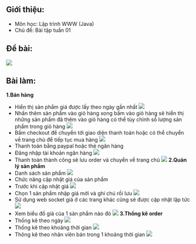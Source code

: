 ## Giới thiệu:
- Môn học: Lập trình WWW (Java)
- Chủ đề: Bài tập tuần 01
  <br />

## Đề bài:
<img src="result/debai.png"/>
<br />

## Bài làm:
<b>1.Bán hàng</b>
- Hiển thị sản phẩm giá được lấy theo ngày gần nhất
  <img src="result/1.png"/>
- Nhấn thêm sản phẩm vào giỏ hàng xong bấm vào giỏ hàng sẽ hiển thị những sản phẩm đã thêm vào giỏ hàng có thể tùy
chỉnh số lượng sản phẩm trong giỏ hàng
  <img src="result/2.png"/>
- Bấm checkout để chuyển tới giao diện thanh toán hoặc có thể chuyển về trang chủ để tiếp tục mua hàng
  <img src="result/3.png"/>
- Thanh toán bằng paypal hoặc thẻ ngân hàng 
- Đăng nhập tài khoản ngân hàng
  <img src="result/dnnh.png"/>
- Thanh toán thành công sẽ lưu order và chuyển về trang chủ
  <img src="result/4.png"/>
  <b>2.Quản lý sản phẩm</b>
- Danh sách sản phẩm
  <img src="result/5.png"/>
- Chức năng cập nhật giá của sản phẩm
- Trước khi cập nhật giá
  <img src="result/6.png"/>
- Chọn 1 sản phẩm nhập giá mới và ghi chú rồi lưu
  <img src="result/7.png"/>
- Sử dụng web socket giá ở các trang khác cũng sẽ được cập nhật lập tức
  <img src="result/8.png"/>
- Xem biểu đồ giá của 1 sản phẩm nào đó
  <img src="result/9.png"/>
  <b>3.Thống kê order</b><br/>
- Thống kê theo ngày
  <img src="result/10.png"/>
- Thống kê theo khoảng thời gian
  <img src="result/11.png"/>
- Thông kê theo nhân viên bán trong 1 khoảng thời gian
  <img src="result/12.png"/>